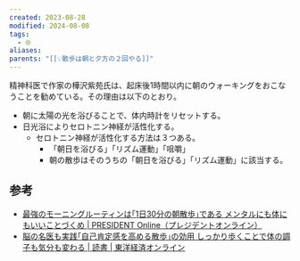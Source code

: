 ```yaml
---
created: 2023-08-28
modified: 2024-08-08
tags:
  - 🌐
aliases: 
parents: "[[💡散歩は朝と夕方の２回やる]]"
---
```

精神科医で作家の樺沢紫苑氏は、起床後1時間以内に朝のウォーキングをおこなうことを勧めている。その理由は以下のとおり。

- 朝に太陽の光を浴びることで、体内時計をリセットする。
- 日光浴によりセロトニン神経が活性化する。
	- セロトニン神経が活性化する方法は３つある。
		- 「朝日を浴びる」「リズム運動」「咀嚼」
		- 朝の散歩はそのうちの「朝日を浴びる」「リズム運動」に該当する。

## 参考
- [最強のモーニングルーティンは｢1日30分の朝散歩｣である メンタルにも体にもいいことづくめ | PRESIDENT Online（プレジデントオンライン）](https://president.jp/articles/-/40705)
- [脳の名医も実践｢自己肯定感を高める散歩｣の効用 しっかり歩くことで体の調子も気分も変わる | 読書 | 東洋経済オンライン](https://toyokeizai.net/articles/-/605538)
